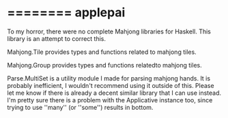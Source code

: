 ========
applepai
========

To my horror, there were no complete Mahjong libraries for Haskell. This
library is an attempt to correct this.

Mahjong.Tile provides types and functions related to mahjong tiles.

Mahjong.Group provides types and functions relatedto mahjong tiles.

Parse.MultiSet is a utility module I made for parsing mahjong hands. It is
probably inefficient, I wouldn't recommend using it outside of this. Please let
me know if there is already a decent similar library that I can use instead.
I'm pretty sure there is a problem with the Applicative instance too, since
trying to use ''many'' (or ''some'') results in bottom.
